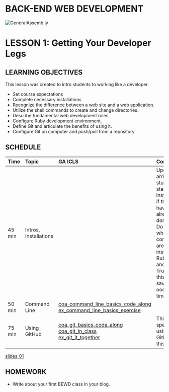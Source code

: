 BACK-END WEB DEVELOPMENT
============================

![GeneralAssemb.ly](https://github.com/generalassembly/ga-ruby-on-rails-for-devs/raw/master/images/ga.png "GeneralAssemb.ly")


LESSON 1: Getting Your Developer Legs
========

LEARNING OBJECTIVES
--------

This lesson was created to intro students to working like a developer.

-	Set course expectations
-	Complete necessary installations
-	Recognize the difference between a web site and a web application.
-	Utilize the shell commands to create and change directories.
-	Describe fundamental web development roles. 
-	Configure Ruby development environment.
-	Define Git and articulate the benefits of using it.
-	Configure Git on computer and push/pull from a repository



SCHEDULE
--------

| Time        | Topic| GA ICLS| Comments |
| ------------- |:-------------|:-------------------|:-------------------|
| 45 min | Intros, Installations | | Upon arrival have students start installations if they haven't already done so. Do intros while computers are installing Ruby, Rails and Git. Trust me this will save you oodles of time.
| 50 min | Command Line| [coa_command_line_basics_code_along](code_alongs/coa_command_line_basics_code_along.md)<br> [ex_command_line_basics_exercise](exercises/ex_command_line_basics_exercise.md)||
| 75 min | Using GitHub | [coa_git_basics_code_along](code_alonds/coa_git_basics_code_along.md)<br>[coa_git_in_class](code_alongs/coa_git_in_class.md) <br> [ex_git_it_together](exercise/ex_git_it_together.md)|This is specific to using GitHub in this course.|


[slides_01](slides/slides_01.md)

HOMEWORK
--------
-	Write about your first BEWD class in your blog. 




